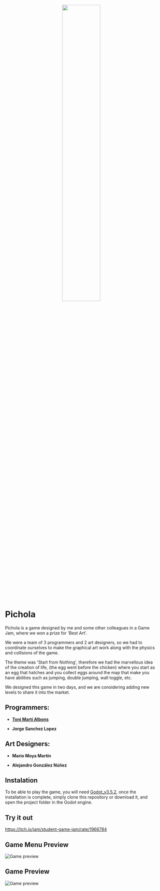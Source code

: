 <p align="center">
  <img src="images/Titulo.png" width="50%">
</p>

# Pichola

Pichola is a game designed by me and some other colleagues in a Game Jam, where we won a prize for 'Best Art'.

We were a team of 3 programmers and 2 art designers, so we had to coordinate ourselves to make the graphical art work along with the physics and collisions of the game.

The theme was 'Start from Nothing', therefore we had the marvellous idea of the creation of life, (the egg went before the chicken) where you start as an egg that hatches and you collect eggs around the map that make you have abilities such as jumping, double jumping, wall toggle, etc.

We designed this game in two days, and we are considering adding new levels to share it into the market.

## Programmers:

* **[Toni Martí Albons](https://github.com/Toni-Marti)**

* **Jorge Sanchez Lopez**

## Art Designers:

* **Mario Moya Martín**

* **Alejandro González Núñez**

## Instalation
To be able to play the game, you will need [Godot_v3.5.2](https://godotengine.org/download/3.x/linux), once the installation is complete, simply clone this repository or download it, and open the project folder in the Godot engine.

## Try it out
https://itch.io/jam/student-game-jam/rate/1966784

## Game Menu Preview
![Game preview](https://i.ibb.co/qCYV2z5/Screenshot-from-2024-12-27-11-46-37.png)

## Game Preview
![Game preview](https://i.ibb.co/N1RmwH8/Screenshot-from-2024-12-27-11-48-37.png)
